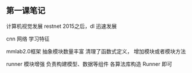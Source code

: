 ## 第一课笔记

计算机视觉发展
restnet 2015之后，dl 迅速发展


cnn 网络
学习特征


mmlab2.0框架
抽象模块数量丰富
清理了函数式定义，
增加模块或者模块方法

runner 模块增强
负责构建模型、数据等组件 
各算法库构造 Runner 即可